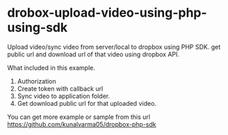 # drobox-upload-video-using-php-using-sdk
Upload video/sync video from server/local to dropbox using PHP SDK. 
get public url and download url of that video using dropbox API. 

What included in this example. 
1. Authorization 
2. Create token with callback url 
3. Sync video to application folder.
4. Get download public url for that uploaded video. 

You can get more example or sample from this url 
https://github.com/kunalvarma05/dropbox-php-sdk
